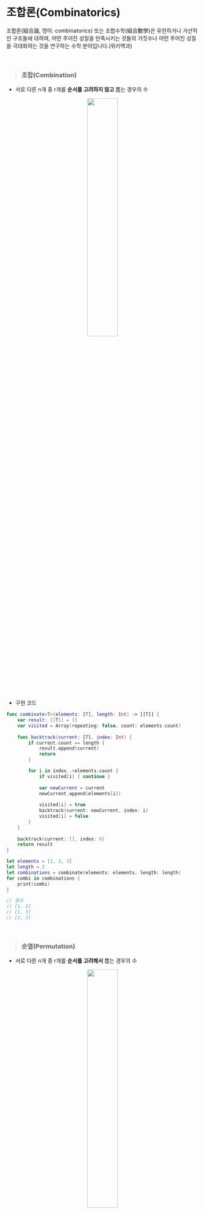 # 조합론(Combinatorics)
조합론(組合論, 영어: combinatorics) 또는 조합수학(組合數學)은 유한하거나 가산적인 구조들에 대하여, 어떤 주어진 성질을 만족시키는 것들의 가짓수나 어떤 주어진 성질을 극대화하는 것을 연구하는 수학 분야입니다.(위키백과)

<br>

> ### 조합(Combination)
- 서로 다른 n개 중 r개를 **순서를 고려하지 않고** 뽑는 경우의 수

<p align=center>
<img src=https://img1.daumcdn.net/thumb/R1280x0/?scode=mtistory2&fname=https%3A%2F%2Fblog.kakaocdn.net%2Fdn%2Fc9ewJ5%2FbtqHA40YSlj%2F3pRTEpXIOLJr0UWitdQEt1%2Fimg.png width=40%>
</p>

- 구현 코드
```swift
func combinate<T>(elements: [T], length: Int) -> [[T]] {
    var result: [[T]] = []
    var visited = Array(repeating: false, count: elements.count)
    
    func backtrack(current: [T], index: Int) {
        if current.count == length {
            result.append(current)
            return
        }

        for i in index..<elements.count {
            if visited[i] { continue }
            
            var newCurrent = current
            newCurrent.append(elements[i])
            
            visited[i] = true
            backtrack(current: newCurrent, index: i)
            visited[i] = false
        }
    }
    
    backtrack(current: [], index: 0)
    return result
}

let elements = [1, 2, 3]
let length = 2
let combinations = combinate(elements: elements, length: length)
for combi in combinations {
    print(combi)
}

// 결과
// [1, 2]
// [1, 3]
// [2, 3]

```

<br>

> ### 순열(Permutation)
- 서로 다른 n개 중 r개를 **순서를 고려해서** 뽑는 경우의 수

<p align=center>
<img src=https://img1.daumcdn.net/thumb/R1280x0/?scode=mtistory2&fname=https%3A%2F%2Fblog.kakaocdn.net%2Fdn%2FcR3YOt%2FbtqHBTdPGBn%2FX3nvQO9sWOnvKiaF79HtVK%2Fimg.png width=40%>
</p>

- 구현 코드
```swift
func permutate<T>(elements: [T], length: Int) -> [[T]] {
    var result: [[T]] = []
    var visited = Array(repeating: false, count: elements.count)
    
    func backtrack(current: [T]) {
        if current.count == length {
            result.append(current)
            return
        }

        for i in 0..<elements.count {
            if visited[i] { continue }
            
            var newCurrent = current
            newCurrent.append(elements[i])
            
            visited[i] = true
            backtrack(current: newCurrent)
            visited[i] = false
        }
    }
    
    backtrack(current: [])
    return result
}

let elements = [1, 2, 3]
let length = 2
let permutations = permutate(elements: elements, length: length)
for permu in permutations {
    print(permu)
}

// 결과
// [1, 2]
// [1, 3]
// [2, 1]
// [2, 3]
// [3, 1]
// [3, 2]

```
<br>

> ### 중복조합(Combinations with Repetition)
- 서로 다른 n개 중 순서를 고려하지 않고 중복을 허용해서 r개를 뽑는 경우의 수(n+r-1Cr)

<p align=center>
<img src="https://github.com/Minny27/TIL_PUBLIC/assets/68800789/4f4df466-75ba-43ac-b681-68f27f8d3c88" width=40%>
</p>

- 구현 코드
```swift
func combinateWithRepetition<T>(elements: [T], length: Int) -> [[T]] {
    var result: [[T]] = []
    
    func backtrack(current: [T], index: Int) {
        if current.count == length {
            result.append(current)
            return
        }

        for i in index..<elements.count {
            var newCurrent = current
            newCurrent.append(elements[i])
            backtrack(current: newCurrent, index: i)
        }
    }
    
    backtrack(current: [], index: 0)
    return result
}

let elements = [1, 2, 3]
let length = 2
let combinations = combinateWithRepetition(elements: elements, length: length)
for combi in combinations {
    print(combi)
}

// 결과
// [1, 1]
// [1, 2]
// [1, 3]
// [2, 2]
// [2, 3]
// [3, 3]
```

<br>

> ### 중복순열(Permutations with Repetition)
- 서로 다른 n개 중 **중복을 허용해서 r개를 순서를 고려해서** 뽑는 경우의 수(n^r)

<p align=center>
<img src="https://github.com/Minny27/TIL_PUBLIC/assets/68800789/d8ec6980-7c8e-4126-b7e4-ca072a3656d5" width=40%>
</p>

- 구현 코드
```swift
func permuteWithRepetition<T>(elements: [T], length: Int) -> [[T]] {
    var result: [[T]] = []
    
    func backtrack(current: [T]) {
        if current.count == length {
            result.append(current)
            return
        }

        // 중복을 허용하기 때문에 visited가 없고 0부터 n까지 반복
        for element in elements {
            var newCurrent = current
            newCurrent.append(element)
            backtrack(current: newCurrent)
        }
    }
    
    backtrack(current: [])
    return result
}

let elements = [1, 2, 3]
let length = 2
let permutations = permuteWithRepetition(elements: elements, length: length)
for permutation in permutations {
    print(permutation)
}

// 결과
// [1, 1]
// [1, 2]
// [1, 3]
// [2, 1]
// [2, 2]
// [2, 3]
// [3, 1]
// [3, 2]
// [3, 3]
```

> 참고 출처
- [코딩팩토리](https://coding-factory.tistory.com/606)
- [코딩팩토리](https://coding-factory.tistory.com/607)
